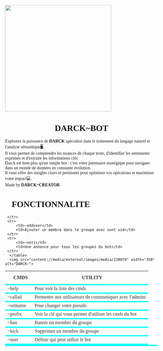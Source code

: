 <!DOCTYPE html>
<head>
    <meta charset="UTF-8">
    <title>Github darck bot</title>
    <style>
        body {
            font-family: Georgia, serif;
        }
        table {
            border-collapse: collapse;
            border-bottom: 4px solid cyan;
            font-size: 16px;
            color: #333;
    
      
      
        }
        tr {
           border-bottom: 4px solid cyan;
            
        }
  tr,th ,td{
     
        border-bottom: 4px  solid cyan;

      padding: 10px;
      border-color: blue;
      border: 2px solid cyan;
  }

  td {
 border-bottom: 2px solid cyan;
      padding: 20px;
     margin: 10px;
     border: 2ox solid cyan;
  }
   th {
      padding: 12px 15px;
      text-align: center;
    
   
      
      letter-spacing: 0.05em;
    }
 
</style>
</head>
<body> 
    <img src="content://media/external/images/media/230051" width="350" alt="">
    <h1 style="text-align: center;">DARCK~BOT</h1>
   <p> Exploitez la puissance de<b> DARCK</b> spécialisé dans le traitement du langage naturel et l'analyse sémantique🖥.<br> Il vous permet de comprendre les nuances de chaque texte, d'identifier les sentiments exprimés et d'extraire les informations clés<br>
 Darck est bien plus qu'un simple bot : c'est votre partenaire stratégique pour naviguer dans un monde de données en constante évolution.<br> Il vous offre des insights clairs et pertinents pour optimiser vos opérations et maximiser votre impact💻.<br> Made by
 <b>DARCK~CREATOR</b> </p>
 <h1>📍FONCTIONNALITE </h1> 
 <table>
     <tr>
     <th>🔑CMDS</th>
     <th>🔎UTILITY</th>
     </tr>
     <tr>
         <td>~help</td>
         <td>Pour voir la liste des cmds</td>
     </tr>
     <tr>
         <td>~callad</td>
         <td>Permettre aux utilisateurs de communiquer avec l'admins</td>
     </tr>
     <tr>
         <td>~setname</td>
         <td>Pour changer votre pseudo</td>
     </tr>
     <tr>
         <td>~prefix</td>
         <td>Voir la clé qui vous permet d'utiliser les cmds du bot </td>
     </tr>
     <tr>
         <td>~ban</td>
         <td>Bannir un membre du groupe</td>
     </tr>
     <tr>
         <td>~kick</td>
         <td>Supprimer un membre du groupe</td>
     </tr>
     <tr>
         <td>~user</td>
         <td>Définir qui peut utilisé le bot</td>
         
     </tr>
     <tr>
         <td>~adduser</td>
         <td>Ajouter un membre dans le groupe avec sont uid</td>
     </tr>
     <tr>
         <td>~noti</td>
         <td>Une annonce pour tous les groupes du bot</td>
     </tr>
      </table>
      <img src="content://media/external/images/media/230070" width="350" alt="DARCK~">
                            
 
</body>

